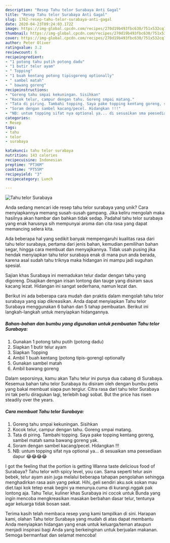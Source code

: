 ```yaml
---
description: "Resep Tahu telor Surabaya Anti Gagal"
title: "Resep Tahu telor Surabaya Anti Gagal"
slug: 1762-resep-tahu-telor-surabaya-anti-gagal
date: 2020-04-23T09:24:03.172Z
image: https://img-global.cpcdn.com/recipes/270d19b493fbc630/751x532cq70/tahu-telor-surabaya-foto-resep-utama.jpg
thumbnail: https://img-global.cpcdn.com/recipes/270d19b493fbc630/751x532cq70/tahu-telor-surabaya-foto-resep-utama.jpg
cover: https://img-global.cpcdn.com/recipes/270d19b493fbc630/751x532cq70/tahu-telor-surabaya-foto-resep-utama.jpg
author: Peter Oliver
ratingvalue: 3.2
reviewcount: 6
recipeingredient:
- "1 potong tahu putih potong dadu"
- "1 butir telur ayam"
- " Topping"
- "1 buah kentang potong tipisgoreng optionally"
- " sambel matah"
- " bawang goreng"
recipeinstructions:
- "Goreng tahu smpai kekuningan. Sisihkan"
- "Kocok telur, campur dengan tahu. Goreng smpai matang."
- "Tata di piring. Tambahi topping. Saya pake topping kentang goreng, sambel matah sama bawang goreng yak."
- "Soram dengan sambel kacang/pecel. Hidangkan !!!"
- "NB: untum topping sifat nya optional ya... di sesuaikan sma peesediaan dapur 😂😂😂😂"
categories:
- Resep
tags:
- tahu
- telor
- surabaya

katakunci: tahu telor surabaya 
nutrition: 143 calories
recipecuisine: Indonesian
preptime: "PT36M"
cooktime: "PT55M"
recipeyield: "3"
recipecategory: Lunch

---
```



![Tahu telor Surabaya](https://img-global.cpcdn.com/recipes/270d19b493fbc630/751x532cq70/tahu-telor-surabaya-foto-resep-utama.jpg)

Anda sedang mencari ide resep tahu telor surabaya yang unik? Cara menyiapkannya memang susah-susah gampang. Jika keliru mengolah maka hasilnya akan hambar dan bahkan tidak sedap. Padahal tahu telor surabaya yang enak harusnya sih mempunyai aroma dan cita rasa yang dapat memancing selera kita.

Ada beberapa hal yang sedikit banyak mempengaruhi kualitas rasa dari tahu telor surabaya, pertama dari jenis bahan, kemudian pemilihan bahan segar, hingga cara membuat dan menyajikannya. Tidak usah pusing jika hendak menyiapkan tahu telor surabaya enak di mana pun anda berada, karena asal sudah tahu triknya maka hidangan ini mampu jadi suguhan spesial.

Sajian khas Surabaya ini memadukan telur dadar dengan tahu yang digoreng. Disajikan dengan irisan lontong dan tauge yang disiram saus kacang lezat. Hidangan ini sangat sederhana, namun lezat dan.


Berikut ini ada beberapa cara mudah dan praktis dalam mengolah tahu telor surabaya yang siap dikreasikan. Anda dapat menyiapkan Tahu telor Surabaya menggunakan 6 bahan dan 5 tahap pembuatan. Berikut ini langkah-langkah untuk menyiapkan hidangannya.

<!--inarticleads1-->

##### Bahan-bahan dan bumbu yang digunakan untuk pembuatan Tahu telor Surabaya:

1. Gunakan 1 potong tahu putih (potong dadu)
1. Siapkan 1 butir telur ayam
1. Siapkan  Topping
1. Ambil 1 buah kentang (potong tipis-goreng) optionally
1. Gunakan  sambel matah
1. Ambil  bawang goreng


Dalam seporsinya, kamu akan Tahu telur ini punya dua cabang di Surabaya. Kesemua bahan tahu telor Surabaya itu disiram oleh dengan bumbu petis yang bakal membuat siapa pun tergiur. Citra rasa dari tahu telor Surabaya ini tak perlu diragukan lagi, terlebih bagi sobat. But the price has risen steadily over the years. 

<!--inarticleads2-->

##### Cara membuat Tahu telor Surabaya:

1. Goreng tahu smpai kekuningan. Sisihkan
1. Kocok telur, campur dengan tahu. Goreng smpai matang.
1. Tata di piring. Tambahi topping. Saya pake topping kentang goreng, sambel matah sama bawang goreng yak.
1. Soram dengan sambel kacang/pecel. Hidangkan !!!
1. NB: untum topping sifat nya optional ya... di sesuaikan sma peesediaan dapur 😂😂😂😂


I got the feeling that the portion is getting Wanna taste delicious food of Surabaya? Tahu telor with spicy level, you can. Sama seperti telur asin bebek, telur ayam asin juga melalui beberapa tahapan pengolahan sehingga menghadirkan rasa asin yang pekat. Hihi,.geli sendiri aku.sok sokan mau diet.tapi kok tetep enak begini ya menunya.cuma di kurangi.nggak pak lontong aja. Tahu Telur, kuliner khas Surabaya ini cocok untuk Bunda yang ingin mencoba mengkreasikan masakan berbahan dasar telur, tentunya agar keluarga tidak bosan saat. 

Terima kasih telah membaca resep yang kami tampilkan di sini. Harapan kami, olahan Tahu telor Surabaya yang mudah di atas dapat membantu Anda menyiapkan hidangan yang enak untuk keluarga/teman ataupun menjadi inspirasi bagi Anda yang berkeinginan untuk berjualan makanan. Semoga bermanfaat dan selamat mencoba!
